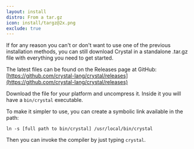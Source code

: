 ```yaml
---
layout: install
distro: From a tar.gz
icon: install/targz@2x.png
exclude: true
---
```


If for any reason you can't or don't want to use one of the previous installation methods, you can still download Crystal in a standalone .tar.gz file with everything you need to get started.

The latest files can be found on the Releases page at GitHub: [https://github.com/crystal-lang/crystal/releases](https://github.com/crystal-lang/crystal/releases)

Download the file for your platform and uncompress it. Inside it you will have a `bin/crystal` executable.

To make it simpler to use, you can create a symbolic link available in the path:

```
ln -s [full path to bin/crystal] /usr/local/bin/crystal
```

Then you can invoke the compiler by just typing ```crystal```.
